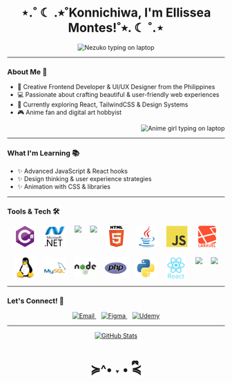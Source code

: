 <div align="center">
  <h1>⋆.˚ ☾ .⭒˚Konnichiwa, I'm Ellissea Montes!˚⭒. ☾ ˚.⋆</h1>
</div>

<div align="center">
  <img alt="Nezuko typing on laptop" width="400" src="https://media.tenor.com/Y8lzDCp1QSYAAAAC/nezuko.gif" />
</div>

---

### About Me 💬

- 🎨 Creative Frontend Developer & UI/UX Designer from the Philippines  
- 💻 Passionate about crafting beautiful & user-friendly web experiences  
- 🌱 Currently exploring React, TailwindCSS & Design Systems  
- 🎮 Anime fan and digital art hobbyist  

<div align="right">
  <img alt="Anime girl typing on laptop" width="400" src="https://tenor.com/view/anime-typing-laptop-gif-4469344.gif" />
</div>



---

### What I'm Learning 📚

- ✨ Advanced JavaScript & React hooks  
- ✨ Design thinking & user experience strategies  
- ✨ Animation with CSS & libraries  

---

### Tools & Tech 🛠

<p align="center" style="display:flex; flex-wrap:wrap; justify-content:center; gap:20px; max-width:700px; margin:auto;">
  <a href="https://www.w3schools.com/cs/" target="_blank" rel="noreferrer" title="C#">
    <img src="https://raw.githubusercontent.com/devicons/devicon/master/icons/csharp/csharp-original.svg" width="50" />
  </a>
  <a href="https://dotnet.microsoft.com/" target="_blank" rel="noreferrer" title=".NET">
    <img src="https://raw.githubusercontent.com/devicons/devicon/master/icons/dot-net/dot-net-original-wordmark.svg" width="50" />
  </a>
  <a href="https://www.figma.com/" target="_blank" rel="noreferrer" title="Figma">
    <img src="https://www.vectorlogo.zone/logos/figma/figma-icon.svg" width="50" />
  </a>
  <a href="https://git-scm.com/" target="_blank" rel="noreferrer" title="Git">
    <img src="https://www.vectorlogo.zone/logos/git-scm/git-scm-icon.svg" width="50" />
  </a>
  <a href="https://www.w3.org/html/" target="_blank" rel="noreferrer" title="HTML5">
    <img src="https://raw.githubusercontent.com/devicons/devicon/master/icons/html5/html5-original-wordmark.svg" width="50" />
  </a>
  <a href="https://www.java.com" target="_blank" rel="noreferrer" title="Java">
    <img src="https://raw.githubusercontent.com/devicons/devicon/master/icons/java/java-original.svg" width="50" />
  </a>
  <a href="https://developer.mozilla.org/en-US/docs/Web/JavaScript" target="_blank" rel="noreferrer" title="JavaScript">
    <img src="https://raw.githubusercontent.com/devicons/devicon/master/icons/javascript/javascript-original.svg" width="50" />
  </a>
  <a href="https://laravel.com/" target="_blank" rel="noreferrer" title="Laravel">
    <img src="https://raw.githubusercontent.com/devicons/devicon/master/icons/laravel/laravel-plain-wordmark.svg" width="50" />
  </a>
  <a href="https://www.linux.org/" target="_blank" rel="noreferrer" title="Linux">
    <img src="https://raw.githubusercontent.com/devicons/devicon/master/icons/linux/linux-original.svg" width="50" />
  </a>
  <a href="https://www.mysql.com/" target="_blank" rel="noreferrer" title="MySQL">
    <img src="https://raw.githubusercontent.com/devicons/devicon/master/icons/mysql/mysql-original-wordmark.svg" width="50" />
  </a>
  <a href="https://nodejs.org" target="_blank" rel="noreferrer" title="Node.js">
    <img src="https://raw.githubusercontent.com/devicons/devicon/master/icons/nodejs/nodejs-original-wordmark.svg" width="50" />
  </a>
  <a href="https://www.php.net" target="_blank" rel="noreferrer" title="PHP">
    <img src="https://raw.githubusercontent.com/devicons/devicon/master/icons/php/php-original.svg" width="50" />
  </a>
  <a href="https://www.python.org" target="_blank" rel="noreferrer" title="Python">
    <img src="https://raw.githubusercontent.com/devicons/devicon/master/icons/python/python-original.svg" width="50" />
  </a>
  <a href="https://reactjs.org/" target="_blank" rel="noreferrer" title="React">
    <img src="https://raw.githubusercontent.com/devicons/devicon/master/icons/react/react-original-wordmark.svg" width="50" />
  </a>
  <a href="https://tailwindcss.com/" target="_blank" rel="noreferrer" title="Tailwind CSS">
    <img src="https://www.vectorlogo.zone/logos/tailwindcss/tailwindcss-icon.svg" width="50" />
  </a>
  <a href="https://unity.com/" target="_blank" rel="noreferrer" title="Unity">
    <img src="https://www.vectorlogo.zone/logos/unity3d/unity3d-icon.svg" width="50" />
  </a>
</p>

---

### Let's Connect! 🤝

<p align="center">
  <a href="https://mail.google.com/mail/?view=cm&fs=1&to=montes.ellissea.pasillos@gmail.com" target="_blank" rel="noreferrer" title="Email via Gmail">
  <img src="https://img.icons8.com/color/48/000000/gmail.png" alt="Email" />
</a>
  &nbsp;&nbsp;
  <a href="https://www.figma.com/@ellisseamontes" target="_blank" rel="noreferrer" title="Figma">
    <img src="https://www.vectorlogo.zone/logos/figma/figma-icon.svg" alt="Figma" width="48" />
  </a>
  &nbsp;&nbsp;
  <a href="https://www.udemy.com/user/ellissea-pasillos-montes-2/" target="_blank" rel="noreferrer" title="Udemy">
    <img src="https://img.icons8.com/color/48/000000/udemy.png" alt="Udemy" />
  </a>
</p>


---

<div align="center">
  <a href="https://github.com/anuraghazra/github-readme-stats">
    <img src="https://github-readme-stats.vercel.app/api?username=yourusername&show_icons=true&theme=radical" alt="GitHub Stats" />
  </a>
</div>

<div align="center">
  <h1>≽^• ˕ • ྀི≼</h1>
</div>
